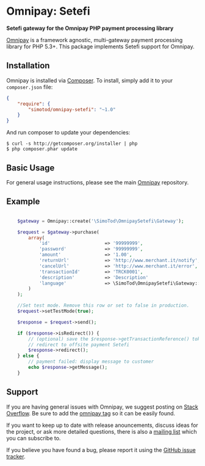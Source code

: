 # Omnipay: Setefi

**Setefi gateway for the Omnipay PHP payment processing library**

[Omnipay](https://github.com/omnipay/omnipay) is a framework agnostic, multi-gateway payment
processing library for PHP 5.3+. This package implements Setefi support for Omnipay.

## Installation

Omnipay is installed via [Composer](http://getcomposer.org/). To install, simply add it
to your `composer.json` file:

```json
{
    "require": {
        "simotod/omnipay-setefi": "~1.0"
    }
}
```

And run composer to update your dependencies:

    $ curl -s http://getcomposer.org/installer | php
    $ php composer.phar update

## Basic Usage

For general usage instructions, please see the main [Omnipay](https://github.com/omnipay/omnipay)
repository.

## Example

```php

	$gateway = Omnipay::create('\SimoTod\OmnipaySetefi\Gateway');

	$request = $gateway->purchase(
 		array(
            'id'                    => '99999999',
            'password'              => '99999999',
            'amount'                => '1.00',
            'returnUrl'             => 'http://www.merchant.it/notify',
            'cancelUrl'             => 'http://www.merchant.it/error',
            'transactionId'         => 'TRCK0001',
            'description'           => 'Description'
            'language'              => \SimoTod\OmnipaySetefi\Gateway::LANG_ITA
 		)
	);

	//Set test mode. Remove this row or set to false in production.
	$request->setTestMode(true);

	$response = $request->send();

	if ($response->isRedirect()) {
		// (optional) save the $response->getTransactionReference() token.
        // redirect to offsite payment Setefi
        $response->redirect();
    } else {
        // payment failed: display message to customer
        echo $response->getMessage();
    }

```

## Support

If you are having general issues with Omnipay, we suggest posting on
[Stack Overflow](http://stackoverflow.com/). Be sure to add the
[omnipay tag](http://stackoverflow.com/questions/tagged/omnipay) so it can be easily found.

If you want to keep up to date with release anouncements, discuss ideas for the project,
or ask more detailed questions, there is also a [mailing list](https://groups.google.com/forum/#!forum/omnipay) which
you can subscribe to.

If you believe you have found a bug, please report it using the [GitHub issue tracker](https://github.com/SimoTod/omnipay-setefi/issues).